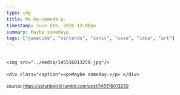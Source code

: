 ```yaml
---
type: img
title: Ma-be-someda-p-
timestamp: June 6th, 2016 12:00pm
summary: Maybe somedayp 
tags: ["gamecube", "nintendo", "sonic", "case", "idea", "art"]
---
```


                
                
                
                                                                                        <img src="../media/145516013259.jpg"/>
                                                                                          <div class="caption"><p>Maybe someday.</p> </div>
                                    
                
                
                
                
                                
<small>source: https://saturdayxiii.tumblr.com/post/145516013259</small>